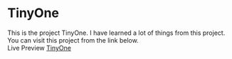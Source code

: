 # TinyOne

<p>This is the project TinyOne. I have learned a lot of things from this project. You can visit this project from the link below. <br> 
Live Preview <a href="https://nazmulhossainxi9.github.io/TinyOne/"> TinyOne</a>
</p>
